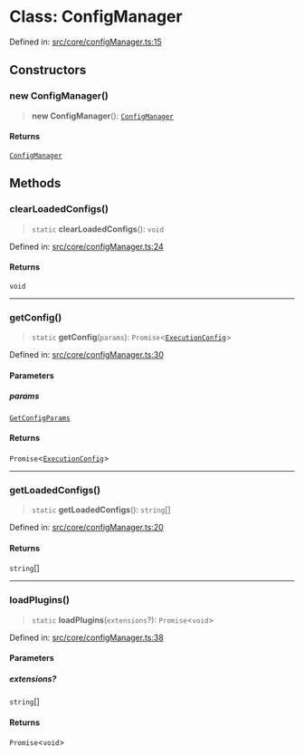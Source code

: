 # Class: ConfigManager

Defined in: [src/core/configManager.ts:15](https://github.com/zotoio/x-fidelity/blob/f39ce89f1db3ea0cfe6f222cf6cc7fcd78a94dca/src/core/configManager.ts#L15)

## Constructors

### new ConfigManager()

> **new ConfigManager**(): [`ConfigManager`](ConfigManager.md)

#### Returns

[`ConfigManager`](ConfigManager.md)

## Methods

### clearLoadedConfigs()

> `static` **clearLoadedConfigs**(): `void`

Defined in: [src/core/configManager.ts:24](https://github.com/zotoio/x-fidelity/blob/f39ce89f1db3ea0cfe6f222cf6cc7fcd78a94dca/src/core/configManager.ts#L24)

#### Returns

`void`

***

### getConfig()

> `static` **getConfig**(`params`): `Promise`\<[`ExecutionConfig`](../interfaces/ExecutionConfig.md)\>

Defined in: [src/core/configManager.ts:30](https://github.com/zotoio/x-fidelity/blob/f39ce89f1db3ea0cfe6f222cf6cc7fcd78a94dca/src/core/configManager.ts#L30)

#### Parameters

##### params

[`GetConfigParams`](../interfaces/GetConfigParams.md)

#### Returns

`Promise`\<[`ExecutionConfig`](../interfaces/ExecutionConfig.md)\>

***

### getLoadedConfigs()

> `static` **getLoadedConfigs**(): `string`[]

Defined in: [src/core/configManager.ts:20](https://github.com/zotoio/x-fidelity/blob/f39ce89f1db3ea0cfe6f222cf6cc7fcd78a94dca/src/core/configManager.ts#L20)

#### Returns

`string`[]

***

### loadPlugins()

> `static` **loadPlugins**(`extensions`?): `Promise`\<`void`\>

Defined in: [src/core/configManager.ts:38](https://github.com/zotoio/x-fidelity/blob/f39ce89f1db3ea0cfe6f222cf6cc7fcd78a94dca/src/core/configManager.ts#L38)

#### Parameters

##### extensions?

`string`[]

#### Returns

`Promise`\<`void`\>

